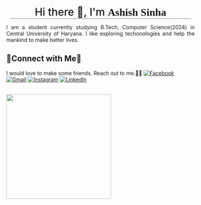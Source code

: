 <!--
**Ashish-Sinha-programmer-202070/Ashish-Sinha-programmer-202070** is a ✨ _special_ ✨ repository because its `README.md` (this file) appears on your GitHub profile.

Here are some ideas to get you started:

- 🔭 I’m currently working on ...
- 🌱 I’m currently learning ...
- 👯 I’m looking to collaborate on ...
- 🤔 I’m looking for help with ...
- 💬 Ask me about ...
- 📫 How to reach me: ...
- 😄 Pronouns: ...
- ⚡ Fun fact: ...
-->
<h2 align="center" style="font-weight:500;font-size:28px;margin:10px;border-bottom:1px solid gray;">
        Hi there 👋, I'm <span style="font-family:cursive;font-weight:900;">Ashish Sinha</span>
</h2>

<p style="text-align:justify;">
I am a student currently studying B.Tech, Computer Science(2024) in Central University of Haryana. I like exploring techonologies and help the mankind to make better lives.
</p>

## 🤘**Connect with Me**🤘

I would love to make some friends. Reach out to me.🤜🤛
[![Facebook](https://img.shields.io/badge/Facebook-%231877F2.svg?style=flat&logo=Facebook&logoColor=white)]()
[![Gmail](https://img.shields.io/badge/Gmail-D14836?style=flat&logo=gmail&logoColor=white)](https://mail.google.com/mail/u/0/)
[![Instagram](https://img.shields.io/badge/Instagram-%23E4405F.svg?style=flat&logo=Instagram&logoColor=white)]()
[![LinkedIn](https://img.shields.io/badge/linkedin-%230077B5.svg?style=flat&logo=linkedin&logoColor=white)](https://www.linkedin.com/in/ashish-sinha-969980206/)

<p align="left">
<br><img src="https://github.com/chiraag-kakar/chiraag-kakar/blob/master/hadder.gif" width="280px"><br><br>
</p>
